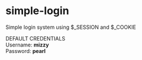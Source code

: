 # simple-login
Simple login system using $_SESSION and $_COOKIE

DEFAULT CREDENTIALS <br/>
Username: <strong>mizzy</strong><br/>
Password: <strong>pearl</strong>
